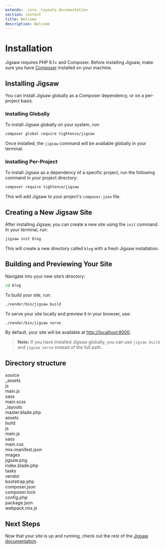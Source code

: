 ```yaml
---
extends: _core._layouts.documentation
section: content
title: Welcome
description: Welcome
---
```


# Installation

Jigsaw requires PHP 8.1+ and Composer. Before installing Jigsaw, make sure you have [Composer](https://getcomposer.org/)
installed on your machine.

## Installing Jigsaw

You can install Jigsaw globally as a Composer dependency, or on a per-project basis.

### Installing Globally

To install Jigsaw globally on your system, run:

```bash
composer global require tightenco/jigsaw
```

Once installed, the `jigsaw` command will be available globally in your terminal.

### Installing Per-Project

To install Jigsaw as a dependency of a specific project, run the following command in your project directory:

```bash
composer require tightenco/jigsaw
```

This will add Jigsaw to your project's `composer.json` file.

## Creating a New Jigsaw Site

After installing Jigsaw, you can create a new site using the `init` command. In your terminal, run:

```bash
jigsaw init blog
```

This will create a new directory called `blog` with a fresh Jigsaw installation.

## Building and Previewing Your Site

Navigate into your new site’s directory:

```bash
cd blog
```

To build your site, run:

```bash
./vendor/bin/jigsaw build
```

To serve your site locally and preview it in your browser, use:

```bash
./vendor/bin/jigsaw serve
```

By default, your site will be available at [http://localhost:8000](http://localhost:8000).

> **Note:** If you have installed Jigsaw globally, you can use `jigsaw build` and `jigsaw serve` instead of the full
> path.

## Directory structure

<div class="files"><div class="folder folder--open">source
        <div class="folder folder--open">_assets
            <div class="folder folder--open">js
                <div class="file">main.js</div></div> <div class="folder folder--open">sass
                <div class="file">main.scss</div></div></div> <div class="folder folder--open">_layouts
            <div class="file">master.blade.php</div></div> <div class="folder folder--open">assets
            <div class="folder folder--open">build
                <div class="folder folder--open">js
                    <div class="file">main.js</div></div> <div class="folder folder--open">sass
                    <div class="file">main.css</div></div> <div class="file">mix-manifest.json</div></div> <div class="folder folder--open">images
                <div class="file">jigsaw.png</div></div></div> <div class="file">index.blade.php</div></div> <div class="folder">tasks</div> <div class="folder">vendor</div> <div class="file">bootstrap.php</div> <div class="file">composer.json</div> <div class="file">composer.lock</div> <div class="file">config.php</div> <div class="file">package.json</div> <div class="file">webpack.mix.js</div></div>

## Next Steps

Now that your site is up and running, check out the rest of
the [Jigsaw documentation](https://jigsaw.tighten.com/docs/).

